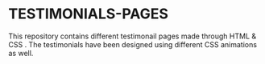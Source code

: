 # TESTIMONIALS-PAGES

This repository contains different testimonail pages made through HTML & CSS . The testimonials have been designed using different CSS animations as well.
